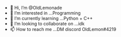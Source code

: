- 👋 Hi, I’m @OldLemonade
- 👀 I’m interested in ...Programming
- 🌱 I’m currently learning ...Python + C++
- 💞️ I’m looking to collaborate on ...idk
- 📫 How to reach me ...DM discord OldLemon#4219

<!---
OldLemonade/OldLemonade is a ✨ special ✨ repository because its `README.md` (this file) appears on your GitHub profile.
You can click the Preview link to take a look at your changes.
--->
